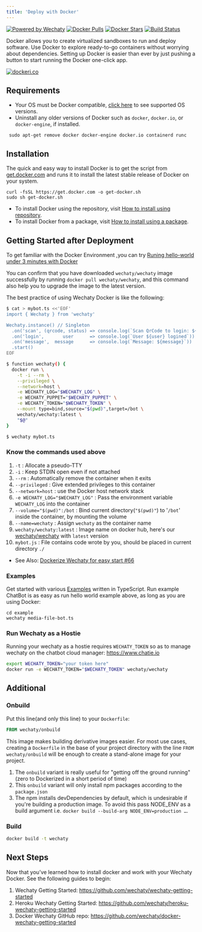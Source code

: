 ```yaml
---
title: 'Deploy with Docker'
---
```


[![Powered by Wechaty](https://img.shields.io/badge/Powered%20By-Wechaty-blue.svg)](https://github.com/wechaty/wechaty)
[![Docker Pulls](https://img.shields.io/docker/pulls/wechaty/wechaty.svg?maxAge=2592000)](https://hub.docker.com/r/wechaty/wechaty/)
[![Docker Stars](https://img.shields.io/docker/stars/wechaty/wechaty.svg?maxAge=2592000)](https://hub.docker.com/r/wechaty/wechaty/)
[![Build Status](https://travis-ci.com/wechaty/docker-wechaty-getting-started.svg?branch=master)](https://travis-ci.com/wechaty/docker-wechaty-getting-started)

Docker allows you to create virtualized sandboxes to run and deploy software. Use Docker to explore ready-to-go containers without worrying about dependencies. Setting up Docker is easier than ever by just pushing a button to start running the Docker one-click app.

[![dockeri.co](http://dockeri.co/image/wechaty/wechaty)](https://hub.docker.com/r/wechaty/wechaty/)

<!-- [Deploy to Docker for Wechaty Starter Project Repository](https://github.com/wechaty/docker-wechaty-getting-started) -->

## Requirements

* Your OS must be Docker compatible, [click here](https://docs.docker.com/engine/install/) to see supported OS versions.
* Uninstall any older versions of Docker such as `docker`, `docker.io`, or `docker-engine`, if installed.

```shell
 sudo apt-get remove docker docker-engine docker.io containerd runc
```

## Installation

The quick and easy way to install Docker is to get the script from [get.docker.com](https://get.docker.com/) and runs it to install the latest stable release of Docker on your system.

```shell
curl -fsSL https://get.docker.com -o get-docker.sh
sudo sh get-docker.sh
```

* To install Docker using the repository, visit [How to install using repository](https://docs.docker.com/engine/install/ubuntu/#install-using-the-repository).
* To install Docker from a package, visit [How to install using a package](https://docs.docker.com/engine/install/ubuntu/#install-from-a-package).

## Getting Started after Deployment

To get familiar with the Docker Environment ,you can try [Runing hello-world under 3 minutes with Docker](https://docs.docker.com/get-started/)

You can confirm that you have downloaded `wechaty/wechaty` image successfully by running `docker pull wechaty/wechaty`, and this command also help you to upgrade the image to the latest version.

The best practice of using Wechaty Docker is like the following:

```bash
$ cat > mybot.ts <<'EOF'
import { Wechaty } from 'wechaty'

Wechaty.instance() // Singleton
  .on('scan', (qrcode, status) => console.log(`Scan QrCode to login: ${status}\n${qrcode}`))
  .on('login',       user      => console.log(`User ${user} logined`))
  .on('message',  message      => console.log(`Message: ${message}`))
  .start()
EOF

$ function wechaty() {
  docker run \
    -t -i --rm \
    --privileged \
    --network=host \
    -e WECHATY_LOG="$WECHATY_LOG" \
    -e WECHATY_PUPPET="$WECHATY_PUPPET" \
    -e WECHATY_TOKEN="$WECHATY_TOKEN" \
    --mount type=bind,source="$(pwd)",target=/bot \
    wechaty/wechaty:latest \
    "$@"
}

$ wechaty mybot.ts
```

### Know the commands used above

1. `-t` : Allocate a pseudo-TTY
2. `-i` : Keep STDIN open even if not attached
3. `--rm` : Automatically remove the container when it exits
4. `--privileged` : Give extended privileges to this container
5. `--network=host` : use the Docker host network stack
6. `-e WECHATY_LOG="$WECHATY_LOG"` : Pass the environment variable `WECHATY_LOG` into the container
7. `--volume="$(pwd)":/bot` : Bind current directory(`"$(pwd)"`) to '`/bot`' inside the container, by mounting the volume
8. `--name=wechaty` : Assign `wechaty` as the container name
9. `wechaty/wechaty:latest` : Image name on docker hub, here's our [wechaty/wechaty](https://hub.docker.com/r/wechaty/wechaty) with `latest` version
10. `mybot.js` : File contains code wrote by you, should be placed in current directory `./`

* See Also: [Dockerize Wechaty for easy start #66](https://github.com/wechaty/wechaty/issues/66)

### Examples

Get started with various [Examples](https://wechaty.js.org/docs/examples/overview) written in TypeScript. Run example ChatBot is as easy as run hello world example above, as long as you are using Docker:

```shell
cd example
wechaty media-file-bot.ts
```

### Run Wechaty as a Hostie

Running your wechaty as a hostie requires `WECHATY_TOKEN` so as to manage wechaty on the chatbot cloud manager: <https://www.chatie.io>

```bash
export WECHATY_TOKEN="your token here"
docker run -e WECHATY_TOKEN="$WECHATY_TOKEN" wechaty/wechaty
```

## Additional

### Onbuild

Put this line(and only this line) to your `Dockerfile`:

```dockerfile
FROM wechaty/onbuild
````

This image makes building derivative images easier. For most use cases, creating a `Dockerfile` in the base of your project directory with the line `FROM wechaty/onbuild` will be enough to create a stand-alone image for your project.

1. The `onbuild` variant is really useful for "getting off the ground running" (zero to Dockerized in a short period of time)
1. This `onbuild` variant will only install npm packages according to the `package.json`
1. The npm installs devDependencies by default, which is undesirable if you're building a production image. To avoid this pass NODE_ENV as a build argument i.e. `docker build --build-arg NODE_ENV=production …`.

### Build

```bash
docker build -t wechaty
```

## Next Steps

Now that you’ve learned how to install docker and work with your Wechaty Docker. See the following guides to begin:

1. Wechaty Getting Started: <https://github.com/wechaty/wechaty-getting-started>
2. Heroku Wechaty Getting Started: <https://github.com/wechaty/heroku-wechaty-getting-started>
3. Docker Wechaty GitHub repo: <https://github.com/wechaty/docker-wechaty-getting-started>
